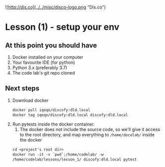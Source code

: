 ![http://dis.co](../../misc/disco-logo.png "Dis.co")

# Lesson (1) - setup your env
## At this point you should have
1. Docker installed on your computer
1. Your favourite IDE (for python)  
1. Python 3.x (preferably 3.7)
1. The code lab's git repo cloned

## Next steps
1. Download docker 
    ```{r, engine='bash', pull_docker}
    docker pull iqoqo/discofy:dld.local
    docker tag iqoqo/discofy:dld.local discofy:dld.local
    ```
1. Run pytests inside the docker container.
    1. The docker does not include the source code, so we'll give it access to 
    the root directory, and map everything to `/home/docelab/` 
    inside the docker 
    ```{r, engine='bash', run_pytest}
    cd <project's root dir> 
    docker run -it -v `pwd`:/home/codelab/ -w /home/codelab/lessons/lesson_1/ discofy:dld.local pytest
    ``` 
